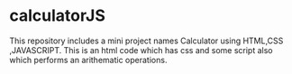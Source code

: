 # calculatorJS
This repository includes a mini project names Calculator using HTML,CSS ,JAVASCRIPT.
This is an html code which has css and some script also which performs an arithematic operations.
